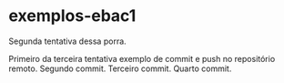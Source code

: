 # exemplos-ebac1
Segunda tentativa dessa porra.

Primeiro da terceira tentativa exemplo de commit e push no repositório remoto.
Segundo commit.
Terceiro commit.
Quarto commit.
